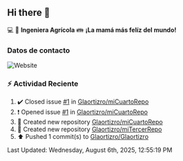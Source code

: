 ## Hi there 👋

:computer: :seedling: **Ingeniera Agrícola**
:family: **¡La mamá más felíz del mundo!**

### Datos de contacto

![Website](https://img.shields.io/website?url=https%3A%2F%2Fwww.linkedin.com%2Fin%2Falexandra-ortiz-rocha-180a008b%2F)

### :zap: Actividad Reciente

<!--RECENT_ACTIVITY:start-->
1. ✔️ Closed issue [#1](https://github.com/Glaortizro/miCuartoRepo/issues/1) in [Glaortizro/miCuartoRepo](https://github.com/Glaortizro/miCuartoRepo)<br>
2. ❗️ Opened issue [#1](https://github.com/Glaortizro/miCuartoRepo/issues/1) in [Glaortizro/miCuartoRepo](https://github.com/Glaortizro/miCuartoRepo)<br>
3. 📔 Created new repository [Glaortizro/miCuartoRepo](https://github.com/Glaortizro/miCuartoRepo)<br>
4. 📔 Created new repository [Glaortizro/miTercerRepo](https://github.com/Glaortizro/miTercerRepo)<br>
5. ⬆️ Pushed 1 commit(s) to [Glaortizro/Glaortizro](https://github.com/Glaortizro/Glaortizro)<br>
<!--RECENT_ACTIVITY:end-->
<!--RECENT_ACTIVITY:last_update-->
Last Updated: Wednesday, August 6th, 2025, 12:55:19 PM
<!--RECENT_ACTIVITY:last_update_end-->

